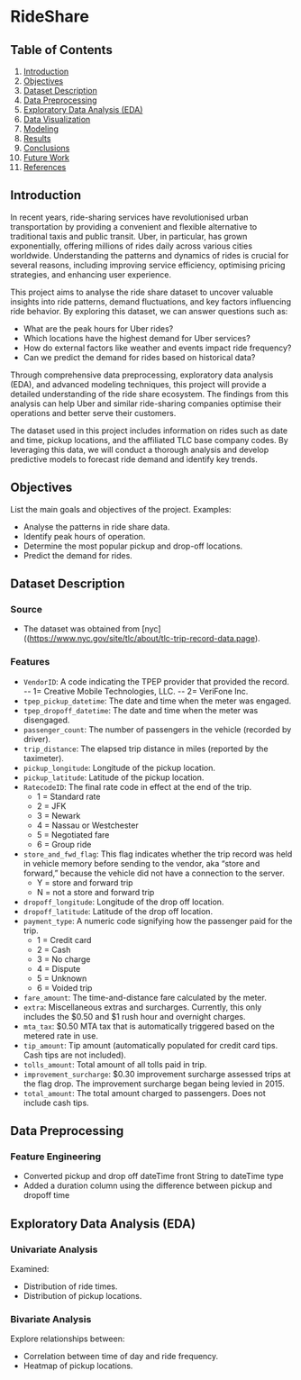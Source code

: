 # RideShare

## Table of Contents
1. [Introduction](#introduction)
2. [Objectives](#objectives)
3. [Dataset Description](#dataset-description)
4. [Data Preprocessing](#data-preprocessing)
5. [Exploratory Data Analysis (EDA)](#exploratory-data-analysis-eda)
6. [Data Visualization](#data-visualization)
7. [Modeling](#modeling)
8. [Results](#results)
9. [Conclusions](#conclusions)
10. [Future Work](#future-work)
11. [References](#references)

## Introduction
In recent years, ride-sharing services have revolutionised urban transportation by providing a convenient and flexible alternative to traditional taxis and public transit. Uber, in particular, has grown exponentially, offering millions of rides daily across various cities worldwide. Understanding the patterns and dynamics of rides is crucial for several reasons, including improving service efficiency, optimising pricing strategies, and enhancing user experience.

This project aims to analyse the ride share dataset to uncover valuable insights into ride patterns, demand fluctuations, and key factors influencing ride behavior. By exploring this dataset, we can answer questions such as:

- What are the peak hours for Uber rides?
- Which locations have the highest demand for Uber services?
- How do external factors like weather and events impact ride frequency?
- Can we predict the demand for rides based on historical data?

Through comprehensive data preprocessing, exploratory data analysis (EDA), and advanced modeling techniques, this project will provide a detailed understanding of the ride share ecosystem. The findings from this analysis can help Uber and similar ride-sharing companies optimise their operations and better serve their customers.

The dataset used in this project includes information on rides such as date and time, pickup locations, and the affiliated TLC base company codes. By leveraging this data, we will conduct a thorough analysis and develop predictive models to forecast ride demand and identify key trends.

## Objectives
List the main goals and objectives of the project. Examples:
- Analyse the patterns in ride share data.
- Identify peak hours of operation.
- Determine the most popular pickup and drop-off locations.
- Predict the demand for rides.

## Dataset Description
### Source
- The dataset was obtained from [nyc]((https://www.nyc.gov/site/tlc/about/tlc-trip-record-data.page).
  
### Features
- `VendorID`: A code indicating the TPEP provider that provided the record.
  -- 1= Creative Mobile Technologies, LLC.
  -- 2= VeriFone Inc.
- `tpep_pickup_datetime`: The date and time when the meter was engaged. 
- `tpep_dropoff_datetime`: The date and time when the meter was disengaged.
- `passenger_count`: The number of passengers in the vehicle (recorded by driver).
- `trip_distance`: The elapsed trip distance in miles (reported by the taximeter).
- `pickup_longitude`: Longitude of the pickup location.
- `pickup_latitude`: Latitude of the pickup location.
- `RatecodeID`: The final rate code in effect at the end of the trip.
  * 1 = Standard rate
  * 2 = JFK
  * 3 = Newark
  * 4 = Nassau or Westchester
  * 5 = Negotiated fare
  * 6 = Group ride
- `store_and_fwd_flag`: This flag indicates whether the trip record was held in vehicle memory before sending to the vendor, aka “store and forward,” because the vehicle did not have a connection to the server.
  * Y = store and forward trip
  * N = not a store and forward trip
- `dropoff_longitude`: Longitude of the drop off location.
- `dropoff_latitude`: Latitude of the drop off location.
- `payment_type`: A numeric code signifying how the passenger paid for the trip.
  * 1 = Credit card
  * 2 = Cash
  * 3 = No charge
  * 4 = Dispute
  * 5 = Unknown
  * 6 = Voided trip
- `fare_amount`: The time-and-distance fare calculated by the meter.
- `extra`: Miscellaneous extras and surcharges. Currently, this only includes the $0.50 and $1 rush hour and overnight charges.
- `mta_tax`: $0.50 MTA tax that is automatically triggered based on the metered rate in use.
- `tip_amount`: Tip amount (automatically populated for credit card tips. Cash tips are not included).
- `tolls_amount`: Total amount of all tolls paid in trip.
- `improvement_surcharge`: $0.30 improvement surcharge assessed trips at the flag drop. The improvement surcharge began being levied in 2015.
- `total_amount`: The total amount charged to passengers. Does not include cash tips.

## Data Preprocessing
### Feature Engineering
- Converted pickup and drop off dateTime front String to dateTime type
- Added a duration column using the difference between pickup and dropoff time

## Exploratory Data Analysis (EDA)
### Univariate Analysis
Examined:
- Distribution of ride times.
- Distribution of pickup locations.

### Bivariate Analysis
Explore relationships between:
- Correlation between time of day and ride frequency.
- Heatmap of pickup locations.

